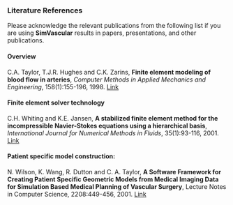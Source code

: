 ### Literature References

Please acknowledge the relevant publications from the following list if you are using **SimVascular** results in papers, presentations, and other publications.

#### Overview

C.A. Taylor, T.J.R. Hughes and C.K. Zarins, **Finite element modeling of blood flow in arteries**, _Computer Methods in Applied Mechanics and Engineering_, 158(1):155-196, 1998. [Link](http://www.sciencedirect.com/science/article/pii/S004578259880008X)

#### Finite element solver technology

C.H. Whiting and K.E. Jansen, **A stabilized finite element method for the incompressible Navier-Stokes equations using a hierarchical basis**, _International Journal for Numerical Methods in Fluids_, 35(1):93-116, 2001. [Link](http://onlinelibrary.wiley.com/doi/10.1002/1097-0363(20010115)35:1%3C93::AID-FLD85%3E3.0.CO;2-G/abstract)

#### Patient specific model construction:  

N. Wilson, K. Wang, R. Dutton and C. A. Taylor, **A Software Framework for Creating Patient Specific Geometric Models from Medical Imaging Data for Simulation Based Medical Planning of Vascular Surgery**, Lecture Notes in Computer Science, 2208:449-456, 2001. [Link](http://link.springer.com/chapter/10.1007/3-540-45468-3_54#page-1)



